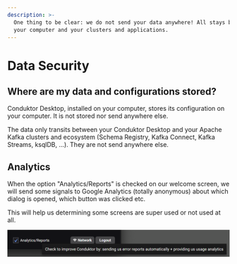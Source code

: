 ```yaml
---
description: >-
  One thing to be clear: we do not send your data anywhere! All stays between
  your computer and your clusters and applications.
---
```


# Data Security

## Where are my data and configurations stored?

Conduktor Desktop, installed on your computer, stores its configuration on your computer. It is not stored nor send anywhere else.

The data only transits between your Conduktor Desktop and your Apache Kafka clusters and ecosystem \(Schema Registry, Kafka Connect, Kafka Streams, ksqlDB, ...\). They are not send anywhere else.



## Analytics

When the option "Analytics/Reports" is checked on our welcome screen, we will send some signals to Google Analytics \(totally anonymous\) about which dialog is opened, which button was clicked etc.

This will help us determining some screens are super used or not used at all.

![Check the option on our welcome screen to help us :\)](../.gitbook/assets/screenshot-2021-02-15-at-10.59.49.png)





